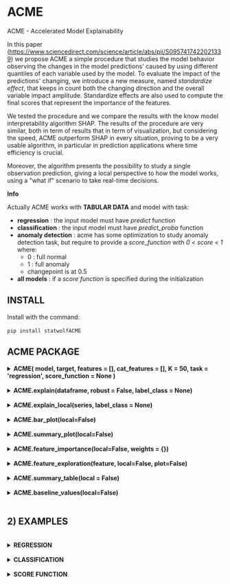 # ACME
ACME - Accelerated Model Explainability

In this paper (https://www.sciencedirect.com/science/article/abs/pii/S0957417422021339) we propose ACME a simple procedure that studies the model behavior observing the changes in the model predictions' caused by using different quantiles of each variable used by the model.
To evaluate the impact of the predictions' changing, we introduce a new measure, named _standardize effect_, that keeps in count both the changing direction and the overall variable impact amplitude. Standardize effects are also used to compute the final scores that represent the importance of the features. 

We tested the procedure and we compare the results with the know model interpretability algorithm SHAP. The results of the procedure are very similar, both in term of results that in term of visualization, but considering the speed, ACME outperform SHAP in every situation, proving to be a very usable algorithm, in particular in prediction applications where time efficiency is crucial.

Moreover, the algorithm presents the possibility to study a single observation prediction, giving a local perspective to how the model works, using a "what if" scenario to take real-time decisions.

<b> Info </b>

Actually ACME works with __TABULAR DATA__ and model with task:

- __regression__ :  the input model must have _predict_ function
- __classification__ : the input model must have _predict_proba_ function
- __anomaly detection__ : acme has some optimization to study anomaly detection task, but require to provide a _score_function_ with <i>0 < score < 1</i> where:
    - 0 : full normal
    - 1 : full anomaly
    - changepoint is at 0.5
- __all models__ : if a _score function_ is specified during the initialization

## INSTALL 
Install with the command:

```pip install statwolfACME```

## ACME PACKAGE

<details>
  <summary><b>ACME( model, target, features = [], cat_features = [], K = 50, task = 'regression', score_function = None )</b></summary>
  Initialization

    Params:

    - model: object

        the model object, it must have the *predict* method or the ad-hoc parameter *score_function* is required

    - target : str

        column name with the target features. Typically, it is the predicted features (regression and classification), while using the score function could be a particular column (example: in Anomaly detection, the column with the anomaly score)

    - features :  [str]

        list of string with the columns name for all the model features (given in the same order of the model)

    - cat_features : [str]

        list of string with the columns name for categorical features

    - K : int

        number of quantile used in the AcME procedure
    - task :  str

        str with accepted values {'regression','reg','r','c','class','classification'}. It declares the task of the model. When score_function is not None, the parameters is not necessary

    - score_function : function

        function that has as first input the model and second the input data to realize the prediction. It must return a numeric score

</details>

<br>

<details>
  <summary><b>ACME.explain(dataframe, robust = False, label_class = None)</b></summary>

Fit the acme explainability.

    Params:

    - dataframe: pd.DataFrame

        input dataframe for the model

    - robust : bool

        if True exclude the quantile under 0.05 and over 0.95 to remove possible outliers

    - label_class :

        when task is classification, the label of the predicted class must be specified

</details>

<br>

<details>
    <summary><b>ACME.explain_local(series, label_class = None)</b></summary>

Explain the prediction on the given input observation.

    Params:

    - series : pd.Series
        
        observation on which explain the prediction

    - label_class : int,str

        when task is classification, the label of the predicted class must be specified

</details>

<br>

<details>
    <summary><b>ACME.bar_plot(local=False)</b></summary>

Feature importance plot

    Params: 

    - local : bool

        if True return the local bar plot of feature importance, else the global
</details>

<br>

<details>
    <summary><b>ACME.summary_plot(local=False)</b></summary>

Generate the recap plot

    Params: 

    - local : bool

        if True return the local summary plot, else the global
</details>

<br>

<details>
    <summary><b>ACME.feature_importance(local=False, weights = {})</b></summary>

Returns the feature importance calculated by AcME.
In case of Anomaly Detection task, it provides ad hoc explanation for anomaly detection, studied for local interpretability.
The score will show what features can altered the prediction from normal to anomalies and viceversa.

    Params:

    - local : bool  
            if true and task is AD, it return the local AD version of feature importance

    - weights : dict
        Dictionary with the importance for each element. Sum must be 1
        - ratio : float

            importance of local score position  

        - distance : float

            importance of inter-quantile distance necessary to change

        - change : float

            importance of the possibility to change prediction

        - delta : float

            importance of the score delta
</details>

<br>

<details>
    <summary><b>ACME.feature_exploration(feature, local=False, plot=False)</b></summary>

Generate anomaly detection feature exploration table or a plot for local observation that, chosen a specific feature, shows how the prediction can change because of the feature.

    Params:

    - feature : str

        selected feature's name
    
    - plot : bool
    
        if true returns the plot, else returns the table

</details>
<br>

<details>
    <summary><b>ACME.summary_table(local = False)</b></summary>

Expose the global or local summary table with all the info calculated by acme, like standardized effect, quantile with linked original values, etc. for global interpretability

    Params:

    - local : bool
        if return the local or the global table

    - fitted_acme.local_table()

        return table with all the info calculated by acme, like standardized effect, quantile with linked original values, etc. for local interpretability
</details>

<br>

<details>
    <summary><b>ACME.baseline_values(local=False)</b></summary>

Expose the baseline vector used for AcME

    Params:

    - local : bool
        if True expose the local baseline, else the global

</details>

<br>

## 2) EXAMPLES

<br>

<details>
    <summary><b> REGRESSION </b></summary>

```python
acme_reg = ACME(model, 'target', K=50)
acme_reg = acme_reg.fit(dataset) 
```

```python
acme_reg.summary_plot()
```

![ACME summary plot](image/readme/reg.png)

```python
acme_reg.bar_plot()
```

![ACME bar plot](image/readme/bar.png)

<b>LOCAL</b>

```python
acme_local = acme_reg.fit_local(dataset, local=100)
acme_local.summary_plot(local=True)
```

![ACME local plot](image/readme/local.png)

</details>

<br>

<details>
    <summary><b> CLASSIFICATION </b></summary>

The classification acme version works as the regression, but requires to specify the class we are looking for explanation.

```python
model.classes_
array([0, 1])
```

```python
acme_class = ACME(model, 'target', K=50, task = 'class', label_class = 1 )
acme_class = acme_class.fit(dataset) 
```

![ACME class plot](image/readme/class.png)
</details>

<br>

<details>
    <summary><b>  SCORE FUNCTION</b></summary>
The model in this case is an isolation forest model

```python

def score_function(model, data):
    try: # for global
        df = model.decision_function(data)
    except: # for local
        df = model.decision_function(data.reshape(1,-1))

    return -1*df

acme_ifo = ACME(ifo, 'AD_score', K=50, task='regression', score_function=score_function, features=features)
acme_ifo = acme_ifo.fit(dataset, robust = True)

```

</details>